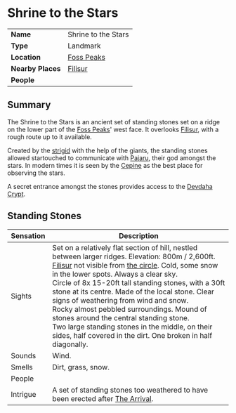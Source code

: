 # Shrine to the Stars

|||
| --- | --- |
| **Name** | Shrine to the Stars | place.4
| **Type** | Landmark |
| **Location** | [Foss Peaks](../mountains/foss-peaks.md) |
| **Nearby Places** | [Filisur](../../settlements/villages/filisur.md) |
| **People** | |

## Summary

The Shrine to the Stars is an ancient set of standing stones set on a ridge on the lower part of the [Foss Peaks](../mountains/foss-peaks.md)' west face. It overlooks [Filisur](../../settlements/villages/filisur.md), with a rough route up to it available.

Created by the [strigid](../../../lineages/strigid.md) with the help of the giants, the standing stones allowed startouched to communicate with [Pajaru](../../../gods/deities/kaldoon.md), their god amongst the stars. In modern times it is seen by the [Cepine](../../../lineages/cepine.md) as the best place for observing the stars.

A secret entrance amongst the stones provides access to the [Devdaha Crypt](../../structures/dungeons/devdaha-crypt.md).

## Standing Stones

| Sensation | Description |
| ---- | --- |
| Sights | Set on a relatively flat section of hill, nestled between larger ridges. Elevation: 800m / 2,600ft. [Filisur](../../settlements/villages/filisur.md) not visible from [the circle](../../buildings/government/the-circle.md). Cold, some snow  in the lower spots. Always a clear sky.<br>Circle of 8x 15-20ft tall standing stones, with a 30ft stone at its centre. Made of the local stone. Clear signs of weathering from wind and snow.<br>Rocky almost pebbled surroundings. Mound of stones around the central standing stone.<br>Two large standing stones in the middle, on their sides, half covered in the dirt. One broken in half diagonally. |
| Sounds | Wind. |
| Smells | Dirt, grass, snow. |
| People | |
| Intrigue | A set of standing stones too weathered to have been erected after [The Arrival](../../../history/events/the-third-coming.md). |
